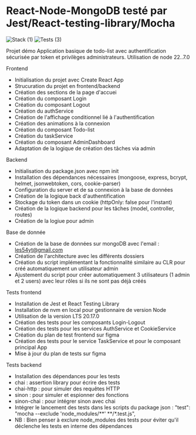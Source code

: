 # React-Node-MongoDB testé par Jest/React-testing-library/Mocha
![Stack (1)](https://github.com/user-attachments/assets/e5293f41-199c-4839-838f-04dcf3ef0a1e)  ![Tests (3)](https://github.com/user-attachments/assets/86d35847-92fd-4933-a32d-cf259642679e)


Projet démo 
Application basique de todo-list avec authentification sécurisée par token et privilèges administrateurs.
Utilisation de node 22..7.0 

Frontend
- Initialisation du projet avec Create React App
- Strucuration du projet en frontend/backend 
- Création des sections de la page d'accuei
- Création du composant Login
- Création du composant Logout
- Création du authService
- Création de l'affichage conditionnel lié à l'authentification
- Création des animations à la connexion
- Création du composant Todo-list
- Création du taskService
- Création du composant AdminDashboard 
- Adaptation de la logique de création des tâches via admin

Backend
- Initialisation du package.json avec npm init
- Installation des dépendances nécessaires (mongoose, express, bcrypt, helmet, jsonwebtoken, cors, cookie-parser)
- Configuration du server et de sa connexion à la base de données
- Création de la logique back d'authentification
- Stockage du token dans un cookie (httpOnly: false pour l'instant)
- Création de la logique backend pour les tâches (model, controller, routes)
- Création de la logiue pour admin 

Base de donnée
- Création de la base de données sur mongoDB avec l'email : les54yt@gmail.com
- Création de l'architecture avec les différents dossiers 
- Création du script implémentant la fonctionnalité similaire au CLR pour créé automatiquement un utilisateur admin 
- Ajustement du script pour créer automatiquement 3 utilisateurs (1 admin et 2 users) avec leur rôles si ils ne sont pas déjà créés


Tests frontend 
- Installation de Jest et React Testing Library 
- Installation de nvm en local pour gestionnaire de version Node
- Utilisation de la version LTS 20.17.0
- Création des tests pour les composants Login-Logout 
- Création des tests pour les services AuthService et CookieService
- Création du plan de test frontend sur figma
- Création des tests pour le service TaskService et pour le composant principal App
- Mise à jour du plan de tests sur figma

Tests backend 
- Installation des dépendances pour les tests 
- chai : assertion library pour écrire des tests
- chai-http : pour simuler des requêtes HTTP
- sinon : pour simuler et espionner des fonctions
- sinon-chai : pour intégrer sinon avec chai
- Intégrer le lancement des tests dans les scripts du package json : "test": "mocha --exclude 'node_modules/**' **/*.test.js",
- NB : Bien penser à exclure node_modules des tests pour éviter qu'il déclenche les tests en interne des dépendances 
